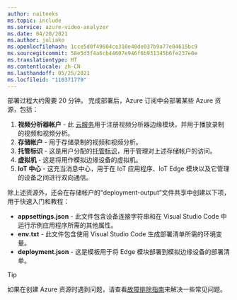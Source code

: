```yaml
---
author: naiteeks
ms.topic: include
ms.service: azure-video-analyzer
ms.date: 04/20/2021
ms.author: juliako
ms.openlocfilehash: 1cce5d0f49604ce310e40de037b9a77e04615bc9
ms.sourcegitcommit: 58e5d3f4a6cb44607e946f6b931345b6fe237e0e
ms.translationtype: HT
ms.contentlocale: zh-CN
ms.lasthandoff: 05/25/2021
ms.locfileid: "110371779"
---
```

部署过程大约需要 20 分钟。 完成部署后，Azure 订阅中会部署某些 Azure 资源，包括：

1. **视频分析器帐户** - 此 [云服务](../../overview.md)用于注册视频分析器边缘模块，并用于播放录制的视频和视频分析。
1. **存储帐户** - 用于存储录制的视频和视频分析。
1. **托管标识** - 这是用户分配的[托管标识](../../../../active-directory/managed-identities-azure-resources/overview.md)，用于管理对上述存储帐户的访问。
1. **虚拟机** - 这是将用作模拟边缘设备的虚拟机。
1. **IoT 中心** - 这充当消息中心，用于在 IoT 应用程序、IoT Edge 模块以及它管理的设备之间进行双向通信。

除上述资源外，还会在存储帐户的“deployment-output”文件共享中创建以下项，用于快速入门和教程：

- **appsettings.json** - 此文件包含设备连接字符串和在 Visual Studio Code 中运行示例应用程序所需的其他属性。
- **env.txt** - 此文件包含使用 Visual Studio Code 生成部署清单所需的环境变量。
- **deployment.json** - 这是模板用于将 Edge 模块部署到模拟边缘设备的部署清单。

<!-- TODO: provide a link to the readme.md in github.com/azure-video-analyzer/setup/readme.md where we can list out all resources like virtual network etc. -->

> [!TIP]
> 如果在创建 Azure 资源时遇到问题，请查看[故障排除指南](../../troubleshoot.md)来解决一些常见问题。
